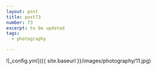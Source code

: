 ```yaml
---
layout: post
title: post73
number: 73
excerpt: to be updated
tags:
  - photography

---
```


![_config.yml]({{ site.baseurl }}/images/photography/11.jpg)